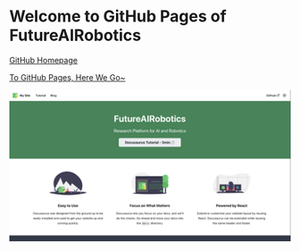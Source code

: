 # Welcome to GitHub Pages of FutureAIRobotics

[GitHub Homepage](https://github.com/FutureAIRobotics)

[To GitHub Pages, Here We Go~](https://futureairobotics.github.io)

![GitHub Pages Cover](/static/img/github-pages-cover.png)

